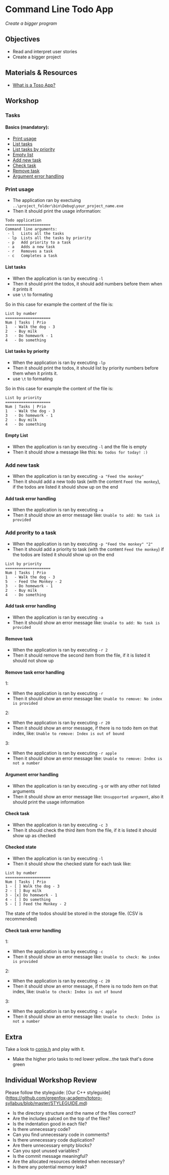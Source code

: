 # Command Line Todo App
*Create a bigger program*

## Objectives
 - Read and interpret user stories
 - Create a bigger project


## Materials & Resources

 - [What is a Toso App?](https://opensource.com/sites/default/files/images/life-uploads/todolist.png)

## Workshop
### Tasks
#### Basics (mandatory):

- [Print usage](#print-usage)
- [List tasks](#list-tasks)
- [List tasks by priority](#list-tasks-by-priority)
- [Empty list](#empty-list)
- [Add new task](#add-new-task)
- [Check task](#check-task)
- [Remove task](#remove-task)
- [Argument error handling](#argument-error-handling)

### Print usage
 - The application ran by exectuing `..\project_folder\bin\Debug\your_project_name.exe`
 - Then it should print the usage information:

```
Todo application
====================
Command line arguments:
 - l   Lists all the tasks
 - lp  Lists all the tasks by priority
 - p   Add priority to a task
 - a   Adds a new task
 - r   Removes a task
 - c   Completes a task
 ```

#### List tasks
 - When the application is ran by executing `-l`
 - Then it should print the todos, it should add numbers before them when it prints it
 - use `\t` to formating

 So in this case for example the content of the file is:

```
List by number
====================
Num | Tasks | Prio
1   - Walk the dog - 3
2   - Buy milk
3   - Do homework - 1
4   - Do something
```

#### List tasks by priority
 - When the application is ran by executing `-lp`
 - Then it should print the todos, it should list by priority numbers before them when it prints it.
 - use `\t` to formating

So in this case for example the content of the file is:
```
List by priority
====================
Num | Tasks | Prio
1   - Walk the dog - 3
3   - Do homework - 1
2   - Buy milk
4   - Do something
```

#### Empty List
 - When the application is ran by executing `-l` and the file is empty
 - Then it should show a message like this: `No todos for today! :)`

### Add new task
 - When the application is ran by executing `-a "Feed the monkey"`
 - Then it should add a new todo task (with the content `Feed the monkey`), if the todos are listed it should show up on the end

#### Add task error handling
 - When the application is ran by executing `-a`
 - Then it should show an error message like: `Unable to add: No task is provided`

### Add prority to a task
  - When the application is ran by executing `-p "Feed the monkey" "2"`
  - Then it should add a priority to task (with the content `Feed the monkey`) if the todos are listed it should show up on the end

  ```
  List by priority
  ====================
  Num | Tasks | Prio
  1   - Walk the dog - 3
  5   - Feed the Monkey - 2
  3   - Do homework - 1
  2   - Buy milk
  4   - Do something
  ```

#### Add task error handling
  - When the application is ran by executing `-a`
  - Then it should show an error message like: `Unable to add: No task is provided`


#### Remove task
 - When the application is ran by executing `-r 2`
 - Then it should remove the second item from the file, if it is listed it should not show up

#### Remove task error handling

1:
 - When the application is ran by executing `-r`
 - Then it should show an error message like: `Unable to remove: No index is provided`

2:
 - When the application is ran by executing `-r 20`
 - Then it should show an error message, if there is no todo item on that index, like: `Unable to remove: Index is out of bound`

3:
 - When the application is ran by executing `-r apple`
 - Then it should show an error message like: `Unable to remove: Index is not a number`

#### Argument error handling

 - When the application is ran by executing `-g` or with any other not listed arguments
 - Then it should show an error message like: `Unsupported argument`, also it should print the usage information

#### Check task

  - When the application is ran by executing `-c 3`
  - Then it should check the third item from the file, if it is listed it should show up as checked

#### Checked state

 - When the application is ran by executing `-l`
 - Then it should show the checked state for each task like:

```
List by number
====================
Num | Tasks | Prio
1 - [ ] Walk the dog - 3
2 - [ ] Buy milk
3 - [x] Do homework - 1
4 - [ ] Do something
5 - [ ] Feed the Monkey - 2
```
The state of the todos should be stored in the storage file. (CSV is recommended)

#### Check task error handling
1:
 - When the application is ran by executing `-c`
 - Then it should show an error message like: `Unable to check: No index is provided`

2:
 - When the application is ran by executing `-c 20`
 - Then it should show an error message, if there is no todo item on that index, like: `Unable to check: Index is out of bound`

3:
 - When the application is ran by executing `-c apple`
 - Then it should show an error message like: `Unable to check: Index is not a number`

 ## Extra
 Take a look to [conio.h](https://code-reference.com/c/conio.h) and play with it.
 - Make the higher prio tasks to red lower yellow...the task that's done green

## Individual Workshop Review
Please follow the styleguide: [Our C++ styleguide] (https://github.com/greenfox-academy/totoro-syllabus/blob/master/STYLEGUIDE.md)

 - Is the directory structure and the name of the files correct?
 - Are the includes palced on the top of the files?
 - Is the indentation good in each file?
 - Is there unnecessary code?
 - Can you find unnecessary code in comments?
 - Is there unnecessary code duplication?
 - Are there unnecessary empty blocks?
 - Can you spot unused variables?
 - Is the commit message meaningful?
 - Are the allocated resources deleted when necessary?
 - Is there any potential memory leak?
